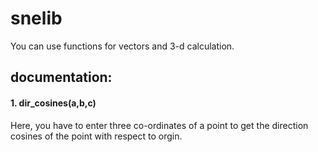 # snelib
You can use functions for vectors and 3-d calculation.

## documentation:
#### 1. dir_cosines(a,b,c)
Here, you have to enter three co-ordinates of a point to get the direction cosines of the point with respect to orgin.
